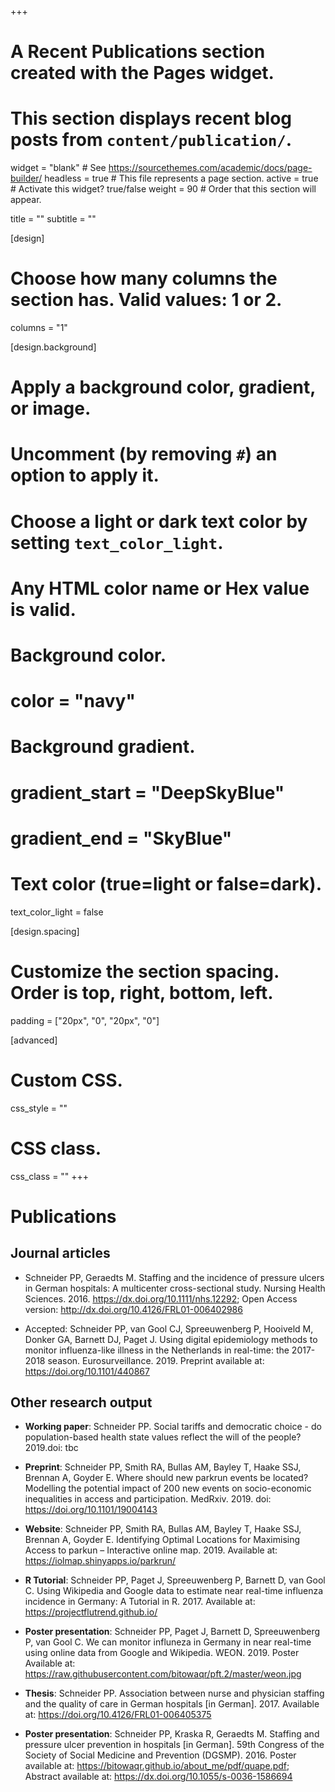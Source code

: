 +++
# A Recent Publications section created with the Pages widget.
# This section displays recent blog posts from `content/publication/`.

widget = "blank"  # See https://sourcethemes.com/academic/docs/page-builder/
headless = true  # This file represents a page section.
active = true  # Activate this widget? true/false
weight = 90  # Order that this section will appear.

title = ""
subtitle = ""

[design]
  # Choose how many columns the section has. Valid values: 1 or 2.
  columns = "1"

[design.background]
  # Apply a background color, gradient, or image.
  #   Uncomment (by removing `#`) an option to apply it.
  #   Choose a light or dark text color by setting `text_color_light`.
  #   Any HTML color name or Hex value is valid.

  # Background color.
  # color = "navy"
  
  # Background gradient.
  # gradient_start = "DeepSkyBlue"
  # gradient_end = "SkyBlue"
  
  # Text color (true=light or false=dark).
  text_color_light = false

[design.spacing]
  # Customize the section spacing. Order is top, right, bottom, left.
  padding = ["20px", "0", "20px", "0"]

[advanced]
 # Custom CSS. 
 css_style = ""
 
 # CSS class.
 css_class = ""
+++

# Publications

## Journal articles

  * Schneider PP, Geraedts M. Staffing and the incidence of pressure ulcers in German hospitals: A multicenter cross-sectional study. Nursing Health Sciences. 2016. https://dx.doi.org/10.1111/nhs.12292; Open Access version: http://dx.doi.org/10.4126/FRL01-006402986
  
  * Accepted: Schneider PP, van Gool CJ, Spreeuwenberg P, Hooiveld M, Donker GA, Barnett DJ, Paget J. Using digital epidemiology methods to monitor influenza-like illness in the Netherlands in real-time: the 2017-2018 season. Eurosurveillance. 2019. Preprint available at: https://doi.org/10.1101/440867  

## Other research output

  * __Working paper__: Schneider PP. Social tariffs and democratic choice - do population-based health state values reflect the will of the people? 2019.doi: tbc
  
  * __Preprint__: Schneider PP, Smith RA, Bullas AM, Bayley T, Haake SSJ, Brennan A, Goyder E. Where should new parkrun events be located? Modelling the potential impact of 200 new events on socio-economic inequalities in access and participation. MedRxiv. 2019. doi: https://doi.org/10.1101/19004143
  
  * __Website__: Schneider PP, Smith RA, Bullas AM, Bayley T, Haake SSJ, Brennan A, Goyder E. Identifying Optimal Locations for Maximising Access to parkun – Interactive online map. 2019. Available at: https://iolmap.shinyapps.io/parkrun/
  
  * __R Tutorial__: Schneider PP, Paget J, Spreeuwenberg P, Barnett D, van Gool C. Using Wikipedia and Google data to estimate near real-time influenza incidence in Germany: A Tutorial in R. 2017. Available at: https://projectflutrend.github.io/
  
  * __Poster presentation__: Schneider PP, Paget J, Barnett D, Spreeuwenberg P, van Gool C. We can monitor influneza in Germany in near real-time using online data from Google and  Wikipedia. WEON. 2019. Poster Available at: https://raw.githubusercontent.com/bitowaqr/pft.2/master/weon.jpg
  
  * __Thesis__: Schneider PP. Association between nurse and physician staffing and the quality of care in German hospitals [in German]. 2017. Available at: https://doi.org/10.4126/FRL01-006405375
  
  * __Poster presentation__: Schneider PP, Kraska R, Geraedts M. Staffing and pressure ulcer prevention in hospitals [in German]. 59th Congress of the Society of Social Medicine and Prevention (DGSMP). 2016. Poster available at: https://bitowaqr.github.io/about_me/pdf/quape.pdf; Abstract available at: https://dx.doi.org/10.1055/s-0036-1586694
